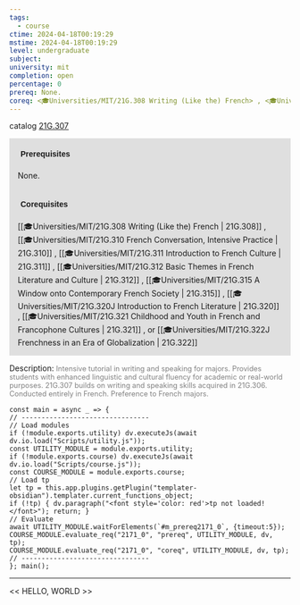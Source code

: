 ```yaml
---
tags:
  - course
ctime: 2024-04-18T00:19:29
mstime: 2024-04-18T00:19:29
level: undergraduate
subject: 
university: mit
completion: open
percentage: 0
prereq: None.
coreq: <🎓Universities/MIT/21G.308 Writing (Like the) French> , <🎓Universities/MIT/21G.310 French Conversation, Intensive Practice> , <🎓Universities/MIT/21G.311 Introduction to French Culture> , <🎓Universities/MIT/21G.312 Basic Themes in French Literature and Culture> , <🎓Universities/MIT/21G.315 A Window onto Contemporary French Society> , <🎓Universities/MIT/21G.320J Introduction to French Literature> , <🎓Universities/MIT/21G.321 Childhood and Youth in French and Francophone Cultures> , or <🎓Universities/MIT/21G.322J Frenchness in an Era of Globalization>
---
```


catalog [21G.307](http://student.mit.edu/catalog/m21Gd.html#21G.307)

<span style="display: block; padding: 15px; background-color: rgb(100, 100, 100, 0.2);"><font id="m_prereq2171_0" style="display: block; font-family: Arial, sans-serif; font-weight: bold; padding: 5px">Prerequisites</font><br><span id="prereq2171_0">None.</span></span>
<span style="display: block; padding: 15px; background-color: rgb(100, 100, 100, 0.2);"><font id="m_coreq2171_0" style="display: block; font-family: Arial, sans-serif; font-weight: bold; padding: 5px">Corequisites</font><br><span id="coreq2171_0">[[🎓Universities/MIT/21G.308 Writing (Like the) French | 21G.308]] , [[🎓Universities/MIT/21G.310 French Conversation, Intensive Practice | 21G.310]] , [[🎓Universities/MIT/21G.311 Introduction to French Culture | 21G.311]] , [[🎓Universities/MIT/21G.312 Basic Themes in French Literature and Culture | 21G.312]] , [[🎓Universities/MIT/21G.315 A Window onto Contemporary French Society | 21G.315]] , [[🎓Universities/MIT/21G.320J Introduction to French Literature | 21G.320]] , [[🎓Universities/MIT/21G.321 Childhood and Youth in French and Francophone Cultures | 21G.321]] , or [[🎓Universities/MIT/21G.322J Frenchness in an Era of Globalization | 21G.322]]</span></span>

<font style="">Description:</font>
<font style="color: grey; font-size: 0.8rem;">Intensive tutorial in writing and speaking for majors. Provides students with enhanced linguistic and cultural fluency for academic or real-world purposes. 21G.307 builds on writing and speaking skills acquired in 21G.306. Conducted entirely in French. Preference to French majors.</font>

```dataviewjs
const main = async _ => {
// --------------------------------
// Load modules
if (!module.exports.utility) dv.executeJs(await dv.io.load("Scripts/utility.js"));
const UTILITY_MODULE = module.exports.utility;
if (!module.exports.course) dv.executeJs(await dv.io.load("Scripts/course.js"));
const COURSE_MODULE = module.exports.course;
// Load tp
let tp = this.app.plugins.getPlugin("templater-obsidian").templater.current_functions_object;
if (!tp) { dv.paragraph("<font style='color: red'>tp not loaded!</font>"); return; }
// Evaluate
await UTILITY_MODULE.waitForElements(`#m_prereq2171_0`, {timeout:5});
COURSE_MODULE.evaluate_req("2171_0", "prereq", UTILITY_MODULE, dv, tp);
COURSE_MODULE.evaluate_req("2171_0", "coreq", UTILITY_MODULE, dv, tp);
// --------------------------------
}; main();
```

---

<< HELLO, WORLD >>
